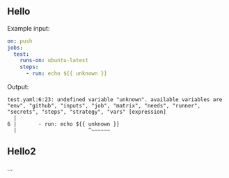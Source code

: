 <a id="hello"></a>
## Hello

Example input:

```yaml
on: push
jobs:
  test:
    runs-on: ubuntu-latest
    steps:
      - run: echo ${{ unknown }}
```

Output:

```
test.yaml:6:23: undefined variable "unknown". available variables are "env", "github", "inputs", "job", "matrix", "needs", "runner", "secrets", "steps", "strategy", "vars" [expression]
  |
6 |       - run: echo ${{ unknown }}
  |                       ^~~~~~~
```

<a id="hello2"></a>
## Hello2

...
